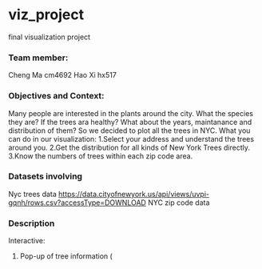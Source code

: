 # viz_project
final visualization project

### Team member:
Cheng Ma cm4692
Hao Xi hx517

### Objectives and Context:
Many people are interested in the plants around the city. What the species they are? If the trees ara healthy? What about the years, maintanance and distribution of them? 
So we decided to plot all the trees in NYC. 
What you can do in our visualization:
1.Select your address and understand the trees around you.
2.Get the distribution for all kinds of New York Trees directly.
3.Know the numbers of trees within each zip code area.

### Datasets involving

Nyc trees data   https://data.cityofnewyork.us/api/views/uvpi-gqnh/rows.csv?accessType=DOWNLOAD
NYC zip code data

### Description
Interactive:
1. Pop-up of tree information (




